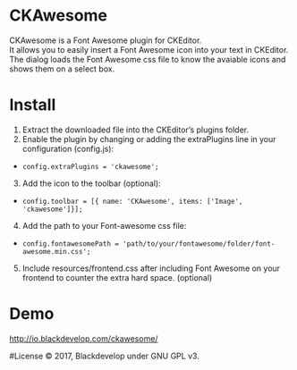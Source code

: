 # CKAwesome
 CKAwesome is a Font Awesome plugin for CKEditor.<br />
 It allows you to easily insert a Font Awesome icon into your text in CKEditor.<br />
 The dialog loads the Font Awesome css file to know the avaiable icons and shows them on a select box.

# Install
1. Extract the downloaded file into the CKEditor’s plugins folder.
2. Enable the plugin by changing or adding the extraPlugins line in your configuration (config.js):
  - `config.extraPlugins = 'ckawesome';`
3. Add the icon to the toolbar (optional):
  - `config.toolbar = [{ name: 'CKAwesome', items: ['Image', 'ckawesome']}];`
4. Add the path to your Font-awesome css file:
  - `config.fontawesomePath = 'path/to/your/fontawesome/folder/font-awesome.min.css';`
5. Include resources/frontend.css after including Font Awesome on your frontend to counter the extra hard space. (optional)

# Demo
http://io.blackdevelop.com/ckawesome/

#License
© 2017, Blackdevelop under GNU GPL v3.
